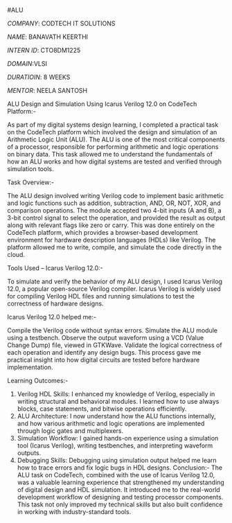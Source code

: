 #ALU

*COMPANY*: CODTECH IT SOLUTIONS

*NAME*: BANAVATH KEERTHI

*INTERN ID*: CTO8DM1225

*DOMAIN*:VLSI

*DURATIOIN*: 8 WEEKS

*MENTOR*: NEELA SANTOSH

ALU Design and Simulation Using Icarus Verilog 12.0 on CodeTech Platform:-

As part of my digital systems design learning, I completed a practical task on the CodeTech platform which involved the design and simulation of an Arithmetic Logic Unit (ALU). The ALU is one of the most critical components of a processor, responsible for performing arithmetic and logic operations on binary data. This task allowed me to understand the fundamentals of how an ALU works and how digital systems are tested and verified through simulation tools.

Task Overview:-

The ALU design involved writing Verilog code to implement basic arithmetic and logic functions such as addition, subtraction, AND, OR, NOT, XOR, and comparison operations. The module accepted two 4-bit inputs (A and B), a 3-bit control signal to select the operation, and provided the result as output along with relevant flags like zero or carry.
This was done entirely on the CodeTech platform, which provides a browser-based development environment for hardware description languages (HDLs) like Verilog. The platform allowed me to write, compile, and simulate the code directly in the cloud.

Tools Used – Icarus Verilog 12.0:-

To simulate and verify the behavior of my ALU design, I used Icarus Verilog 12.0, a popular open-source Verilog compiler. Icarus Verilog is widely used for compiling Verilog HDL files and running simulations to test the correctness of hardware designs.

Icarus Verilog 12.0 helped me:-

Compile the Verilog code without syntax errors.
Simulate the ALU module using a testbench.
Observe the output waveform using a VCD (Value Change Dump) file, viewed in GTKWave.
Validate the logical correctness of each operation and identify any design bugs.
This process gave me practical insight into how digital circuits are tested before hardware implementation.

Learning Outcomes:-

1. Verilog HDL Skills: I enhanced my knowledge of Verilog, especially in writing structural and behavioral modules. I learned how to use always blocks, case statements, and bitwise operations efficiently.
2. ALU Architecture: I now understand how the ALU functions internally, and how various arithmetic and logic operations are implemented through logic gates and multiplexers.
3. Simulation Workflow: I gained hands-on experience using a simulation tool (Icarus Verilog), writing testbenches, and interpreting waveform outputs.
4. Debugging Skills: Debugging using simulation output helped me learn how to trace errors and fix logic bugs in HDL designs.
Conclusion:-
The ALU task on CodeTech, combined with the use of Icarus Verilog 12.0, was a valuable learning experience that strengthened my understanding of digital design and HDL simulation. It introduced me to the real-world development workflow of designing and testing processor components. This task not only improved my technical skills but also built confidence in working with industry-standard tools.
